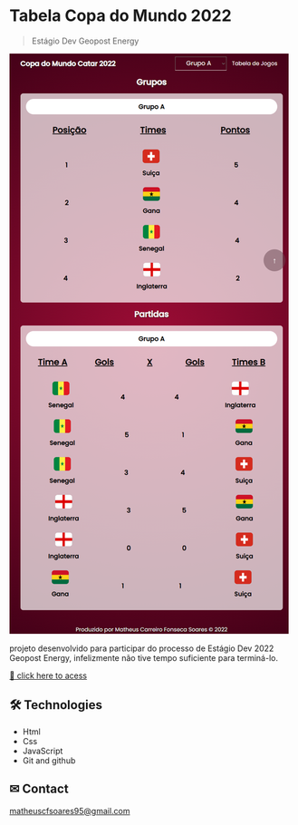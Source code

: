 # Tabela Copa do Mundo 2022 

> Estágio Dev Geopost Energy

![preview](./assets/preview.png)

projeto desenvolvido para participar do processo de Estágio Dev 2022 Geopost Energy,
infelizmente não tive tempo suficiente para terminá-lo.

[ 🔗 click here to acess](https://agilitytzx.github.io/Tabela-Copa-do-Mundo-2022/)


## 🛠 Technologies

- Html
- Css
- JavaScript
- Git and github

## ✉ Contact

matheuscfsoares95@gmail.com
